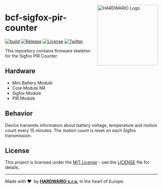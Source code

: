 <a href="https://www.hardwario.com/"><img src="https://www.hardwario.com/ci/assets/hw-logo.svg" width="200" alt="HARDWARIO Logo" align="right"></a>

# bcf-sigfox-pir-counter

[![build](https://github.com/hardwario/twr-sigfox-pir-counter/actions/workflows/main.yml/badge.svg)](https://github.com/hardwario/twr-sigfox-pir-counter/actions/workflows/main.yml)
[![Release](https://img.shields.io/github/release/bigclownprojects/bcf-sigfox-pir-counter.svg)](https://github.com/bigclownprojects/bcf-sigfox-pir-counter/releases)
[![License](https://img.shields.io/github/license/bigclownprojects/bcf-sigfox-pir-counter.svg)](https://github.com/bigclownprojects/bcf-sigfox-pir-counter/blob/master/LICENSE)
[![Twitter](https://img.shields.io/twitter/follow/hardwario_en.svg?style=social&label=Follow)](https://twitter.com/hardwario_en)

This repository contains firmware skeleton for the Sigfox PIR Counter.

## Hardware

* Mini Battery Module
* Core Module NR
* Sigfox Module
* PIR Module

## Behavior

Device transmits information about battery voltage, temperature and motion count every 15 minutes. The motion count is reset on each Sigfox transmission.

## License

This project is licensed under the [MIT License](https://opensource.org/licenses/MIT/) - see the [LICENSE](LICENSE) file for details.

---

Made with &#x2764;&nbsp; by [**HARDWARIO s.r.o.**](https://www.hardwario.com/) in the heart of Europe.

